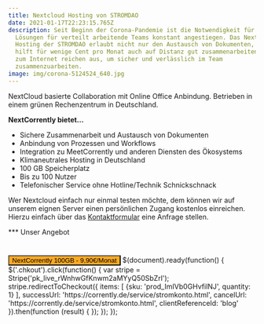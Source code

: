 ```yaml
---
title: Nextcloud Hosting von STROMDAO
date: 2021-01-17T22:23:15.765Z
description: Seit Beginn der Corona-Pandemie ist die Notwendigkeit für flexible
  Lösungen für verteilt arbeitende Teams konstant angestiegen. Das Nextcloud
  Hosting der STROMDAO erlaubt nicht nur den Austausch von Dokumenten, sondern
  hilft für wenige Cent pro Monat auch auf Distanz gut zusammenarbeiten. Zugang
  zum Internet reichen aus, um sicher und verlässlich im Team
  zusammenzuarbeiten.
image: img/corona-5124524_640.jpg
---
```

NextCloud basierte Collaboration mit Online Office Anbindung. Betrieben in einem grünen Rechenzentrum in Deutschland.

**NextCorrently bietet...** 

* Sichere Zusammenarbeit und Austausch von Dokumenten
* Anbindung von Prozessen und Workflows
* Integration zu MeetCorrently und anderen Diensten des Ökosystems
* Klimaneutrales Hosting in Deutschland
* 100 GB Speicherplatz
* Bis zu 100 Nutzer
* Telefonischer Service ohne Hotline/Technik Schnickschnack

Wer Nextcloud einfach nur einmal testen möchte, dem können wir auf unserem eignen Server einen persönlichen Zugang kostenlos einreichen. Hierzu einfach über das [Kontaktformular](https://www.stromdao.de/kontakt) eine Anfrage stellen.

*** Unser Angebot
<HTML>
<button class="btn btn-primary chkout" type="button" style="background: #fda824;margin-top: 25px;"><i class="fa fa-shopping-cart"></i> NextCorrently 100GB - 9,90€/Monat </button>
<script src="https://js.stripe.com/v3/"></script>
$(document).ready(function() {
   $('.chkout').click(function() {    
     var stripe = Stripe('pk_live_rWnhwGfKnwm2aMYyQ50SbZrl');    
     stripe.redirectToCheckout({
      items: [        
        {sku: 'prod_ImIVb0GHvfilNJ', quantity: 1}
      ],
      successUrl: 'https://corrently.de/service/stromkonto.html',
      cancelUrl: 'https://corrently.de/service/stromkonto.html',
      clientReferenceId: 'blog'
    }).then(function (result) {
    });         
});
});
</HTML>